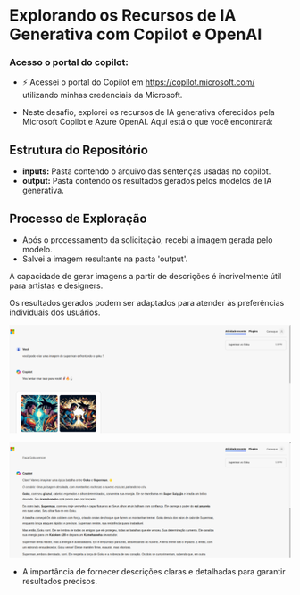 # Explorando os Recursos de IA Generativa com Copilot e OpenAI

### Acesso o portal do copilot:

- ⚡ Acessei o portal do Copilot em https://copilot.microsoft.com/ utilizando minhas credenciais da Microsoft.

* Neste desafio, explorei os recursos de IA generativa oferecidos pela Microsoft Copilot e Azure OpenAI. Aqui está o que você encontrará:

## Estrutura do Repositório

- **inputs:** Pasta contendo o arquivo das sentenças usadas no copilot.
- **output:** Pasta contendo os resultados gerados pelos modelos de IA generativa.

## Processo de Exploração

   - Após o processamento da solicitação, recebi a imagem gerada pelo modelo.
   - Salvei a imagem resultante na pasta 'output'.

A capacidade de gerar imagens a partir de descrições é incrivelmente útil para artistas e designers.

Os resultados gerados podem ser adaptados para atender às preferências individuais dos usuários.

![feedback de pesquisa](assets/challenge01.png)

![feedback de pesquisa](assets/challenge02.png)

* A importância de fornecer descrições claras e detalhadas para garantir resultados precisos.


